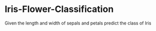 # Iris-Flower-Classification
Given the length and width of sepals and petals predict the class of Iris
